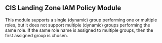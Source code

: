 ## CIS Landing Zone IAM Policy Module

 This module supports a single (dynamic) group performing one or multiple roles, but it does not support multiple (dynamic) groups performing the same role. If the same role name is assigned to multiple groups, then the first assigned group is chosen.

